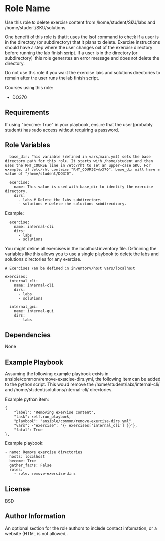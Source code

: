 Role Name
=========

Use this role to delete exercise content from /home/student/SKU/labs and /home/student/SKU/solutions.

One benefit of this role is that it uses the lsof command to check if a user is in the directory (or subdirectory) that it plans to delete. Exercise instructions should have a step where the user changes out of the exercise directory before running the lab finish script. If a user is in the directory (or subdirectory), this role generates an error message and does not delete the directory.

Do not use this role if you want the exercise labs and solutions directories to remain after the user runs the lab finish script.

Courses using this role:
  - DO370

Requirements
------------

If using "become: True" in your playbook, ensure that the user (probably student) has sudo access without requiring a password.

Role Variables
--------------

      base_dir: This variable (defined in vars/main.yml) sets the base directory path for this role. It starts with /home/student and then uses the RHT_COURSE line in /etc/rht to set an upper-case SKU. For example, if /etc/rht contains "RHT_COURSE=do370", base_dir will have a value of "/home/student/DO370".

      exercise:
        name: This value is used with base_dir to identify the exercise directory.
        dirs:
          - labs # Delete the labs subdirectory.
          - solutions # Delete the solutions subdirecdtory.

Example:
      
      exercise:
        name: internal-cli
        dirs:
          - labs
          - solutions

You might define all exercises in the localhost inventory file. Definining the variables like this allows you to use a single playbook to delete the labs and solutions directories for any exercise.

    # Exercises can be defined in inventory/host_vars/localhost

    exercises:
      internal_cli:
        name: internal-cli
        dirs:
          - labs
          - solutions
    
      internal_gui:
        name: internal-gui
        dirs:
          - labs

Dependencies
------------

None

Example Playbook
----------------

Assuming the following example playbook exists in ansible/common/remove-exercise-dirs.yml, the following item can be added to the python script. This would remove the /home/student/labs/internal-cli/ and /home/student/solutions/internal-cli/ directories.

Example python item:

    {
        "label": "Removing exercise content",
        "task": self.run_playbook,
        "playbook": "ansible/common/remove-exercise-dirs.yml",
        "vars": {"exercise": "{{ exercises['internal_cli'] }}"},
        "fatal": True
    },

Example playbook:

    - name: Remove exercise directories
      hosts: localhost
      become: True
      gather_facts: False
      roles:
        - role: remove-exercise-dirs
            

License
-------

BSD

Author Information
------------------

An optional section for the role authors to include contact information, or a website (HTML is not allowed).
